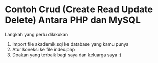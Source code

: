 # Contoh Crud (Create Read Update Delete) Antara PHP dan MySQL
Langkah yang perlu dilakukan
1. Import file akademik.sql ke database yang kamu punya
2. Atur koneksi ke file index.php
3. Doakan yang terbaik bagi saya dan keluarga saya :) 
